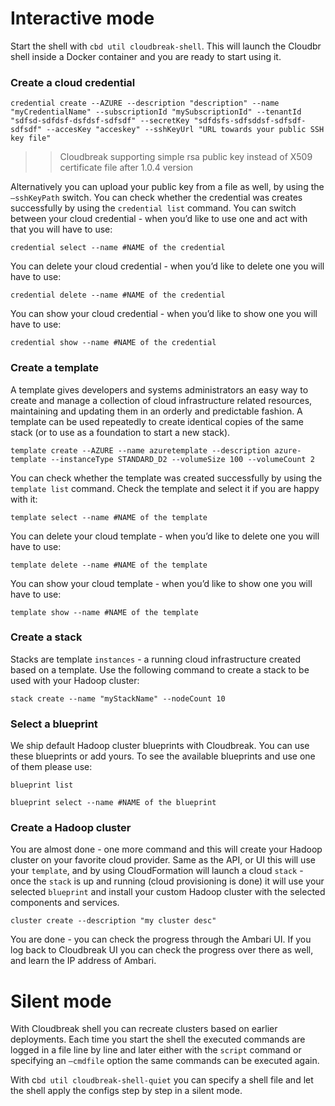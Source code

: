 # Interactive mode

Start the shell with `cbd util cloudbreak-shell`. This will launch the Cloudbr shell inside a Docker container and you are ready to start using it.

### Create a cloud credential

```
credential create --AZURE --description "description" --name "myCredentialName" --subscriptionId "mySubscriptionId" --tenantId "sdfsd-sdfdsf-dsfdsf-sdfsdf" --secretKey "sdfdsfs-sdfsddsf-sdfsdf-sdfsdf" --accesKey "acceskey" --sshKeyUrl "URL towards your public SSH key file"
```
>> Cloudbreak supporting simple rsa public key instead of X509 certificate file after 1.0.4 version

Alternatively you can upload your public key from a file as well, by using the `—sshKeyPath` switch. You can check whether the credential was creates successfully by using the `credential list` command.
You can switch between your cloud credential - when you’d like to use one and act with that you will have to use:
```
credential select --name #NAME of the credential
```

You can delete your cloud credential - when you’d like to delete one you will have to use:
```
credential delete --name #NAME of the credential
```

You can show your cloud credential - when you’d like to show one you will have to use:
```
credential show --name #NAME of the credential
```

### Create a template

A template gives developers and systems administrators an easy way to create and manage a collection of cloud infrastructure related resources, maintaining and updating them in an orderly and predictable fashion. A template can be used repeatedly to create identical copies of the same stack (or to use as a foundation to start a new stack).

```
template create --AZURE --name azuretemplate --description azure-template --instanceType STANDARD_D2 --volumeSize 100 --volumeCount 2
```
You can check whether the template was created successfully by using the `template list` command.
Check the template and select it if you are happy with it:
```
template select --name #NAME of the template
```

You can delete your cloud template - when you’d like to delete one you will have to use:
```
template delete --name #NAME of the template
```

You can show your cloud template - when you’d like to show one you will have to use:
```
template show --name #NAME of the template
```

### Create a stack

Stacks are template `instances` - a running cloud infrastructure created based on a template. Use the following command to create a stack to be used with your Hadoop cluster:

```
stack create --name "myStackName" --nodeCount 10
```
### Select a blueprint

We ship default Hadoop cluster blueprints with Cloudbreak. You can use these blueprints or add yours. To see the available blueprints and use one of them please use:

```
blueprint list

blueprint select --name #NAME of the blueprint
```
### Create a Hadoop cluster
You are almost done - one more command and this will create your Hadoop cluster on your favorite cloud provider. Same as the API, or UI this will use your `template`, and by using CloudFormation will launch a cloud `stack` - once the `stack` is up and running (cloud provisioning is done) it will use your selected `blueprint` and install your custom Hadoop cluster with the selected components and services.

```
cluster create --description "my cluster desc"
```
You are done - you can check the progress through the Ambari UI. If you log back to Cloudbreak UI you can check the progress over there as well, and learn the IP address of Ambari.

# Silent mode

With Cloudbreak shell you can recreate clusters based on earlier deployments. Each time you start the shell the executed commands are logged in a file line by line and later either with the `script` command or specifying an `—cmdfile` option the same commands can be executed again.

With c`bd util cloudbreak-shell-quiet` you can specify a shell file and let the shell apply the configs step by step in a silent mode.
